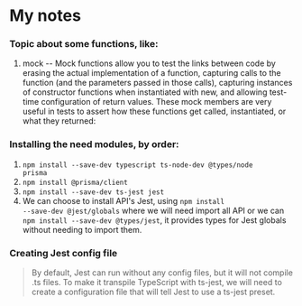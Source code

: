 # My notes

### Topic about some functions, like:
1. mock -- Mock functions allow you to test the links between code by erasing the actual implementation of a function, capturing calls to the function (and the parameters passed in those calls), capturing instances of constructor functions when instantiated with new, and allowing test-time configuration of return values. These mock members are very useful in tests to assert how these functions get called, instantiated, or what they returned:

### Installing the need modules, by order:
1. <code>npm install --save-dev typescript ts-node-dev @types/node prisma</code>
2. <code>npm install @prisma/client</code>
3. <code>npm install --save-dev ts-jest jest</code>
4. We can choose to install API's Jest, using <code>npm install --save-dev @jest/globals</code> where we will need import all API or we can <code>npm install --save-dev @types/jest</code>, it provides types for Jest globals without needing to import them.

### Creating Jest config file
> By default, Jest can run without any config files, but it will not compile .ts files. To make it transpile TypeScript with ts-jest, we will need to create a configuration file that will tell Jest to use a ts-jest preset.
